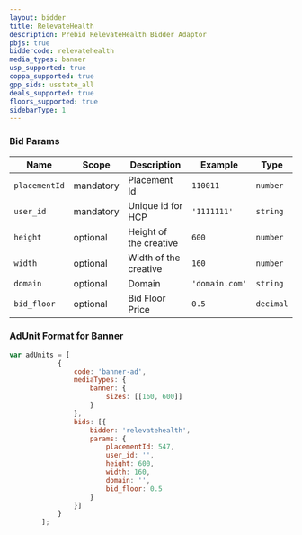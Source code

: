 ```yaml
---
layout: bidder
title: RelevateHealth
description: Prebid RelevateHealth Bidder Adaptor
pbjs: true
biddercode: relevatehealth
media_types: banner
usp_supported: true
coppa_supported: true
gpp_sids: usstate_all
deals_supported: true
floors_supported: true
sidebarType: 1
---
```


### Bid Params

| Name          | Scope     | Description           | Example        | Type     |
|---------------|-----------|-----------------------|----------------|----------|
| `placementId` | mandatory | Placement Id          | `110011`       | `number` |
| `user_id`     | mandatory | Unique id for HCP     | `'1111111'`    | `string` |
| `height`      | optional  | Height of the creative| `600`          | `number` |
| `width`       | optional  | Width of the creative | `160`          | `number` |
| `domain`      | optional  | Domain                | `'domain.com'` | `string` |
| `bid_floor`   | optional  | Bid Floor Price       | `0.5`          | `decimal`|


### AdUnit Format for Banner

```javascript
var adUnits = [
            {
                code: 'banner-ad',
                mediaTypes: {
                    banner: {
                        sizes: [[160, 600]]
                    }
                },
                bids: [{
                    bidder: 'relevatehealth',
                    params: {
                        placementId: 547,
                        user_id: '',
                        height: 600,
                        width: 160,
                        domain: '',
                        bid_floor: 0.5
                    }
                }]
            }
        ];
```